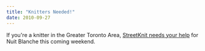 ```yaml
---
title: "Knitters Needed!"
date: 2010-09-27
---
```

If you're a knitter in the Greater Toronto Area, <a href="http://streetknit.ca/?p=106">StreetKnit needs your help</a> for Nuit Blanche this coming weekend.
